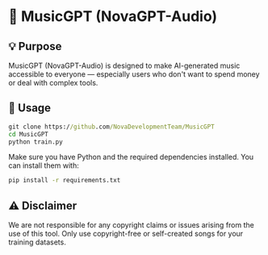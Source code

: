 # 🎵 MusicGPT (NovaGPT-Audio)
## 💡 Purpose
MusicGPT (NovaGPT-Audio) is designed to make AI-generated music accessible to everyone — especially users who don't want to spend money or deal with complex tools.

## 🚀 Usage
```cmd
git clone https://github.com/NovaDevelopmentTeam/MusicGPT
cd MusicGPT
python train.py
```

Make sure you have Python and the required dependencies installed.
You can install them with:

```cmd
pip install -r requirements.txt
```

## ⚠️ Disclaimer
We are not responsible for any copyright claims or issues arising from the use of this tool.
Only use copyright-free or self-created songs for your training datasets.
